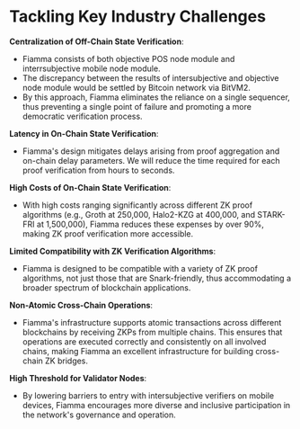# Tackling Key Industry Challenges

**Centralization of Off-Chain State Verification**:

* Fiamma consists of both objective POS node module and interrsubjective mobile node module.
* The discrepancy between the results of intersubjective and objective node module would be settled by Bitcoin network via BitVM2.
* By this approach, Fiamma eliminates the reliance on a single sequencer, thus preventing a single point of failure and promoting a more democratic verification process.

**Latency in On-Chain State Verification**:

* Fiamma's design mitigates delays arising from proof aggregation and on-chain delay parameters. We will reduce the time required for each proof verification from hours to seconds.

**High Costs of On-Chain State Verification**:

* With high costs ranging significantly across different ZK proof algorithms (e.g., Groth at 250,000, Halo2-KZG at 400,000, and STARK-FRI at 1,500,000), Fiamma reduces these expenses by over 90%, making ZK proof verification more accessible.

**Limited Compatibility with ZK Verification Algorithms**:

* Fiamma is designed to be compatible with a variety of ZK proof algorithms, not just those that are Snark-friendly, thus accommodating a broader spectrum of blockchain applications.

**Non-Atomic Cross-Chain Operations**:

* Fiamma's infrastructure supports atomic transactions across different blockchains by receiving ZKPs from multiple chains. This ensures that operations are executed correctly and consistently on all involved chains, making Fiamma an excellent infrastructure for building cross-chain ZK bridges.

**High Threshold for Validator Nodes**:

* By lowering barriers to entry with intersubjective verifiers on mobile devices, Fiamma encourages more diverse and inclusive participation in the network's governance and operation.
